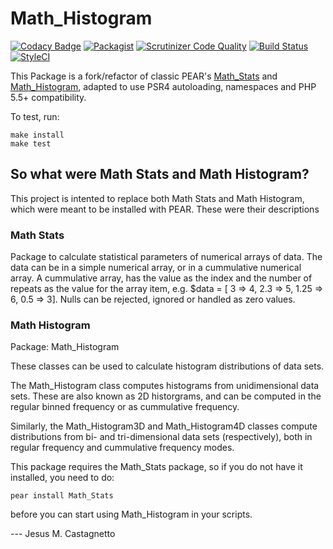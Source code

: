 # Math_Histogram

[![Codacy Badge](https://api.codacy.com/project/badge/Grade/cbaa2d6e11b84a2ba581bc46e24a2da7)](https://www.codacy.com/app/amenadiel/math_histogram?utm_source=github.com&utm_medium=referral&utm_content=HuasoFoundries/math_histogram&utm_campaign=badger)
[![Packagist](https://img.shields.io/packagist/dm/huasofoundries/math_histogram.svg)](https://packagist.org/packages/huasofoundries/math_histogram)
[![Scrutinizer Code Quality](https://scrutinizer-ci.com/g/HuasoFoundries/math_histogram/badges/quality-score.png?b=master)](https://scrutinizer-ci.com/g/HuasoFoundries/math_histogram/?branch=master) [![Build Status](https://scrutinizer-ci.com/g/HuasoFoundries/math_histogram/badges/build.png?b=master)](https://scrutinizer-ci.com/g/HuasoFoundries/math_histogram/build-status/master) [![StyleCI](https://styleci.io/repos/55424673/shield?branch=master)](https://styleci.io/repos/55424673)



This Package is a fork/refactor of classic PEAR's [Math_Stats](http://pear.php.net/package/Math_Stats) and [Math_Histogram](http://pear.php.net/package/Math_Histogram), adapted to use PSR4 autoloading, namespaces and PHP 5.5+ compatibility.

To test, run:

```
make install
make test
```

## So what were Math Stats and Math Histogram?

This project is intented to replace both Math Stats and Math Histogram, which were meant to be installed with PEAR. These were their descriptions

### Math Stats

Package to calculate statistical parameters of numerical arrays
of data. The data can be in a simple numerical array, or in a 
cummulative numerical array. A cummulative array, has the value
as the index and the number of repeats as the value for the
array item, e.g. $data = [ 3 => 4, 2.3 => 5, 1.25 => 6, 0.5 => 3].
Nulls can be rejected, ignored or handled as zero values.


### Math Histogram

Package: Math_Histogram

These classes can be used to calculate histogram distributions
of data sets.

The Math_Histogram class computes histograms from unidimensional
data sets. These are also known as 2D historgrams, and can be
computed in the regular binned frequency or as cummulative frequency.

Similarly, the Math_Histogram3D and Math_Histogram4D classes compute
distributions from bi- and tri-dimensional data sets (respectively),
both in regular frequency and cummulative frequency modes.

This package requires the Math_Stats package, so if you do not have it
installed, you need to do:

	pear install Math_Stats

before you can start using Math_Histogram in your scripts.

--- Jesus M. Castagnetto
